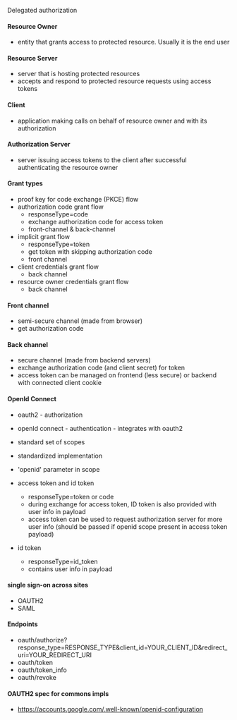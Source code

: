 Delegated authorization

#### Resource Owner
- entity that grants access to protected resource. Usually it is the end user
#### Resource Server
- server that is hosting protected resources
- accepts and respond to protected resource requests using access tokens
#### Client
- application making calls on behalf of resource owner and with its authorization
#### Authorization Server
- server issuing access tokens to the client after successful authenticating the resource owner

#### Grant types
- proof key for code exchange (PKCE) flow
- authorization code grant flow
  - responseType=code
  - exchange authorization code for access token
  - front-channel & back-channel
- implicit grant flow
  - responseType=token
  - get token with skipping authorization code
  - front channel
- client credentials grant flow
  - back channel
- resource owner credentials grant flow
  - back channel

#### Front channel
- semi-secure channel (made from browser)
- get authorization code
#### Back channel
- secure channel (made from backend servers)
- exchange authorization code (and client secret) for token
- access token can be managed on frontend (less secure) or backend with connected client cookie

#### OpenId Connect
- oauth2 - authorization
- openId connect - authentication - integrates with oauth2
- standard set of scopes
- standardized implementation
- 'openid' parameter in scope

- access token and id token
    - responseType=token or code
    - during exchange for access token, ID token is also provided with user info in payload
    - access token can be used to request authorization server for more user info (should be passed if openid scope present in access token payload)

- id token
    - responseType=id_token
    - contains user info in payload

#### single sign-on across sites
- OAUTH2
- SAML

#### Endpoints
- oauth/authorize?response_type=RESPONSE_TYPE&client_id=YOUR_CLIENT_ID&redirect_uri=YOUR_REDIRECT_URI
- oauth/token
- oauth/token_info
- oauth/revoke

#### OAUTH2 spec for commons impls
- https://accounts.google.com/.well-known/openid-configuration
